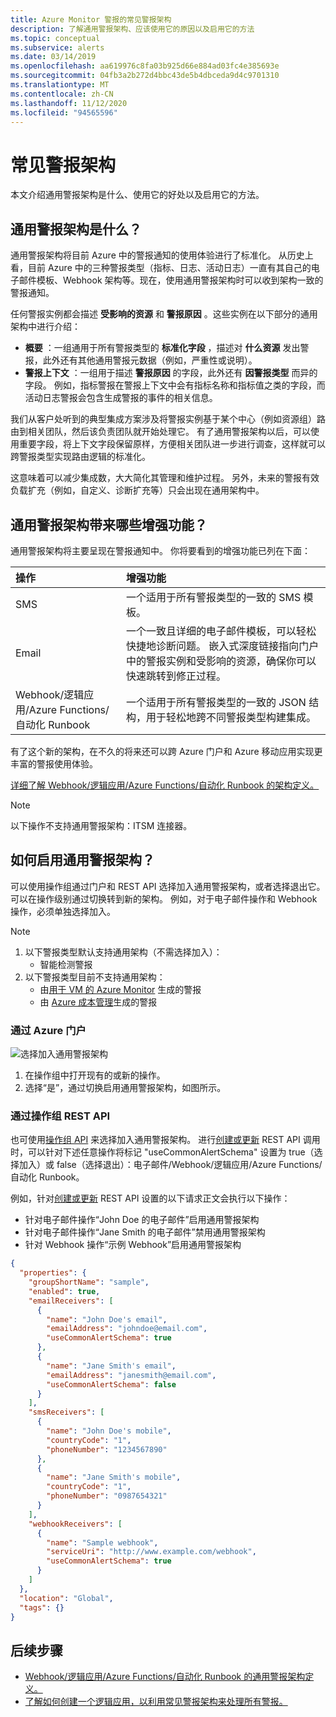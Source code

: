```yaml
---
title: Azure Monitor 警报的常见警报架构
description: 了解通用警报架构、应该使用它的原因以及启用它的方法
ms.topic: conceptual
ms.subservice: alerts
ms.date: 03/14/2019
ms.openlocfilehash: aa619976c8fa03b925d66e884ad03fc4e385693e
ms.sourcegitcommit: 04fb3a2b272d4bbc43de5b4dbceda9d4c9701310
ms.translationtype: MT
ms.contentlocale: zh-CN
ms.lasthandoff: 11/12/2020
ms.locfileid: "94565596"
---
```

# <a name="common-alert-schema"></a>常见警报架构

本文介绍通用警报架构是什么、使用它的好处以及启用它的方法。

## <a name="what-is-the-common-alert-schema"></a>通用警报架构是什么？

通用警报架构将目前 Azure 中的警报通知的使用体验进行了标准化。 从历史上看，目前 Azure 中的三种警报类型（指标、日志、活动日志）一直有其自己的电子邮件模板、Webhook 架构等。现在，使用通用警报架构时可以收到架构一致的警报通知。

任何警报实例都会描述 **受影响的资源** 和 **警报原因** 。这些实例在以下部分的通用架构中进行介绍：
* **概要** ：一组通用于所有警报类型的 **标准化字段** ，描述对 **什么资源** 发出警报，此外还有其他通用警报元数据（例如，严重性或说明）。 
* **警报上下文** ：一组用于描述 **警报原因** 的字段，此外还有 **因警报类型** 而异的字段。 例如，指标警报在警报上下文中会有指标名称和指标值之类的字段，而活动日志警报会包含生成警报的事件的相关信息。 

我们从客户处听到的典型集成方案涉及将警报实例基于某个中心（例如资源组）路由到相关团队，然后该负责团队就开始处理它。 有了通用警报架构以后，可以使用重要字段，将上下文字段保留原样，方便相关团队进一步进行调查，这样就可以跨警报类型实现路由逻辑的标准化。

这意味着可以减少集成数，大大简化其管理和维护过程。  另外，未来的警报有效负载扩充（例如，自定义、诊断扩充等）只会出现在通用架构中。

## <a name="what-enhancements-does-the-common-alert-schema-bring"></a>通用警报架构带来哪些增强功能？

通用警报架构将主要呈现在警报通知中。 你将要看到的增强功能已列在下面：

| 操作 | 增强功能|
|:---|:---|
| SMS | 一个适用于所有警报类型的一致的 SMS 模板。 |
| Email | 一个一致且详细的电子邮件模板，可以轻松快捷地诊断问题。 嵌入式深度链接指向门户中的警报实例和受影响的资源，确保你可以快速跳转到修正过程。 |
| Webhook/逻辑应用/Azure Functions/自动化 Runbook | 一个适用于所有警报类型的一致的 JSON 结构，用于轻松地跨不同警报类型构建集成。 |

有了这个新的架构，在不久的将来还可以跨 Azure 门户和 Azure 移动应用实现更丰富的警报使用体验。 

[详细了解 Webhook/逻辑应用/Azure Functions/自动化 Runbook 的架构定义。](./alerts-common-schema-definitions.md)

> [!NOTE]
> 以下操作不支持通用警报架构：ITSM 连接器。

## <a name="how-do-i-enable-the-common-alert-schema"></a>如何启用通用警报架构？

可以使用操作组通过门户和 REST API 选择加入通用警报架构，或者选择退出它。 可以在操作级别通过切换转到新的架构。 例如，对于电子邮件操作和 Webhook 操作，必须单独选择加入。

> [!NOTE]
> 1. 以下警报类型默认支持通用架构（不需选择加入）：
>     * 智能检测警报
> 1. 以下警报类型目前不支持通用架构：
>     * 由[用于 VM 的 Azure Monitor](../insights/vminsights-overview.md) 生成的警报
>     * 由 [Azure 成本管理](../../cost-management-billing/manage/cost-management-budget-scenario.md)生成的警报

### <a name="through-the-azure-portal"></a>通过 Azure 门户

![选择加入通用警报架构](media/alerts-common-schema/portal-opt-in.png)

1. 在操作组中打开现有的或新的操作。 
1. 选择“是”，通过切换启用通用警报架构，如图所示。

### <a name="through-the-action-groups-rest-api"></a>通过操作组 REST API

也可使用[操作组 API](/rest/api/monitor/actiongroups) 来选择加入通用警报架构。 进行[创建或更新](/rest/api/monitor/actiongroups/createorupdate) REST API 调用时，可以针对下述任意操作将标记 "useCommonAlertSchema" 设置为 true（选择加入）或 false（选择退出）：电子邮件/Webhook/逻辑应用/Azure Functions/自动化 Runbook。

例如，针对[创建或更新](/rest/api/monitor/actiongroups/createorupdate) REST API 设置的以下请求正文会执行以下操作：

* 针对电子邮件操作“John Doe 的电子邮件”启用通用警报架构
* 针对电子邮件操作“Jane Smith 的电子邮件”禁用通用警报架构
* 针对 Webhook 操作“示例 Webhook”启用通用警报架构

```json
{
  "properties": {
    "groupShortName": "sample",
    "enabled": true,
    "emailReceivers": [
      {
        "name": "John Doe's email",
        "emailAddress": "johndoe@email.com",
        "useCommonAlertSchema": true
      },
      {
        "name": "Jane Smith's email",
        "emailAddress": "janesmith@email.com",
        "useCommonAlertSchema": false
      }
    ],
    "smsReceivers": [
      {
        "name": "John Doe's mobile",
        "countryCode": "1",
        "phoneNumber": "1234567890"
      },
      {
        "name": "Jane Smith's mobile",
        "countryCode": "1",
        "phoneNumber": "0987654321"
      }
    ],
    "webhookReceivers": [
      {
        "name": "Sample webhook",
        "serviceUri": "http://www.example.com/webhook",
        "useCommonAlertSchema": true
      }
    ]
  },
  "location": "Global",
  "tags": {}
}
```





## <a name="next-steps"></a>后续步骤

- [Webhook/逻辑应用/Azure Functions/自动化 Runbook 的通用警报架构定义。](./alerts-common-schema-definitions.md)
- [了解如何创建一个逻辑应用，以利用常见警报架构来处理所有警报。](./alerts-common-schema-integrations.md)
